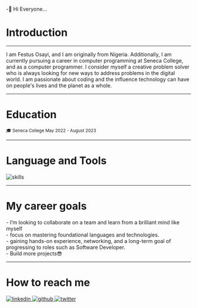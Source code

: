 
-👋 Hi Everyone...
<h1>Introduction</h1>
<hr>

<p> I am Festus Osayi, and I am originally from Nigeria. Additionally, I am currently pursuing a 
career in computer programming at Seneca College, and as a computer programmer. I consider 
myself a creative problem solver who is always looking for new ways to address problems in the 
digital world. I am passionate about coding and the influence technology can have on people's 
lives and the planet as a whole.</p>
<hr>
<h1>Education</h1>
<small>🎓 Seneca College May 2022 - August 2023</small>
<hr>

<h1>Language and Tools</h1>
<img src='https://skillicons.dev/icons?i=js,html,css,c,cpp,css,express,github,mysql,nextjs,nodejs,postgres,py,react,sequelize,tailwind,vscode,linux&perline=6' alt="skills"/>
<hr>

<h1>My career goals</h1>
- I’m looking to collaborate on a team and learn from a brilliant mind like myself <br>
- focus on mastering foundational languages and technologies. <br>
- gaining hands-on experience, networking, and a long-term goal of progressing to roles such as Software Developer. <br>
- Build more projects😎
<hr>

<h1>How to reach me </h1>
<a href='https://www.linkedin.com/in/festus-osayi-6aba84221/'>
  <img src='https://skillicons.dev/icons?i=linkedin' alt="linkedin"/>  
</a>
<a href='https://github.com/Festus-Osayi'>
  <img src='https://skillicons.dev/icons?i=github' alt="github"/>  
</a>
 <a href='https://twitter.com/Festus_Osayi29'>
  <img src='https://skillicons.dev/icons?i=twitter' alt="twitter"/>  
</a>

  


    
   
 
  


